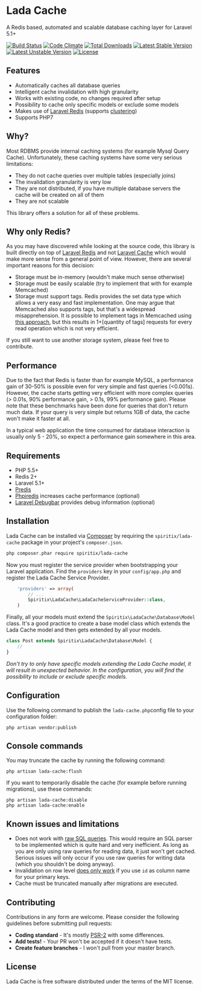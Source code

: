 # Lada Cache

A Redis based, automated and scalable database caching layer for Laravel 5.1+

[![Build Status](https://travis-ci.org/spiritix/lada-cache.svg?branch=master)](https://travis-ci.org/spiritix/lada-cache)
[![Code Climate](https://codeclimate.com/github/spiritix/lada-cache/badges/gpa.svg)](https://codeclimate.com/github/spiritix/lada-cache)
[![Total Downloads](https://poser.pugx.org/spiritix/lada-cache/d/total.svg)](https://packagist.org/packages/spiritix/lada-cache)
[![Latest Stable Version](https://poser.pugx.org/spiritix/lada-cache/v/stable.svg)](https://packagist.org/packages/spiritix/lada-cache)
[![Latest Unstable Version](https://poser.pugx.org/spiritix/lada-cache/v/unstable.svg)](https://packagist.org/packages/spiritix/lada-cache)
[![License](https://poser.pugx.org/spiritix/lada-cache/license.svg)](https://packagist.org/packages/spiritix/lada-cache)

## Features

- Automatically caches all database queries
- Intelligent cache invalidation with high granularity
- Works with existing code, no changes required after setup
- Possibility to cache only specific models or exclude some models
- Makes use of [Laravel Redis](http://laravel.com/docs/5.3/redis) (supports [clustering](https://laravel.com/docs/5.3/redis#introduction))
- Supports PHP7

## Why?

Most RDBMS provide internal caching systems (for example Mysql Query Cache). Unfortunately, these caching systems have some very serious limitations:

- They do not cache queries over multiple tables (especially joins)
- The invalidation granularity is very low
- They are not distributed, if you have multiple database servers the cache will be created on all of them
- They are not scalable

This library offers a solution for all of these problems.

## Why only Redis?

As you may have discovered while looking at the source code, this library is built directly on top of [Laravel Redis](http://laravel.com/docs/5.3/redis) and not [Laravel Cache](http://laravel.com/docs/5.3/cache) which would make more sense from a general point of view.
However, there are several important reasons for this decision:

- Storage must be in-memory (wouldn't make much sense otherwise)
- Storage must be easily scalable (try to implement that with for example Memcached)
- Storage must support tags. Redis provides the set data type which allows a very easy and fast implementation. One may argue that Memcached also supports tags, but that's a widespread misapprehension. It is possible to implement tags in Memcached using [this approach](http://dev.venntro.com/2010/08/memcached-invalidation-for-sets-of-keys/), but this results in 1+[quantity of tags] requests for every read operation which is not very efficient.

If you still want to use another storage system, please feel free to contribute.

## Performance

Due to the fact that Redis is faster than for example MySQL, a performance gain of 30-50% is possible even for very simple and fast queries (<0.001s). However, the cache starts getting very efficient with more complex queries (> 0.01s, 90% performance gain, > 0.1s, 99% performance gain). Please note that these benchmarks have been done for queries that don't return much data. If your query is very simple but returns 1GB of data, the cache won't make it faster at all.

In a typical web application the time consumed for database interaction is usually only 5 - 20%, so expect a performance gain somewhere in this area. 

## Requirements

- PHP 5.5+
- Redis 2+
- Laravel 5.1+
- [Predis](https://github.com/nrk/predis) 
- [Phpiredis](https://github.com/nrk/phpiredis) increases cache performance (optional)
- [Laravel Debugbar](https://github.com/barryvdh/laravel-debugbar) provides debug information (optional)

## Installation

Lada Cache can be installed via [Composer](http://getcomposer.org) by requiring the
`spiritix/lada-cache` package in your project's `composer.json`.

```sh
php composer.phar require spiritix/lada-cache
```

Now you must register the service provider when bootstrapping your Laravel application.
Find the `providers` key in your `config/app.php` and register the Lada Cache Service Provider.

```php
    'providers' => array(
        // ...
        Spiritix\LadaCache\LadaCacheServiceProvider::class,
    )
```

Finally, all your models must extend the `Spiritix\LadaCache\Database\Model` class.
It's a good practice to create a base model class which extends the Lada Cache model and then gets extended by all your models.

```php
class Post extends Spiritix\LadaCache\Database\Model {
    //
}
```

_Don't try to only have specific models extending the Lada Cache model, it will result in unexpected behavior.
In the configuration, you will find the possibility to include or exclude specific models._

## Configuration

Use the following command to publish the ``lada-cache.php``config file to your configuration folder:

```shell
php artisan vendor:publish
```

## Console commands

You may truncate the cache by running the following command:

```shell
php artisan lada-cache:flush
```

If you want to temporarily disable the cache (for example before running migrations), use these commands:

```shell
php artisan lada-cache:disable
php artisan lada-cache:enable
````

## Known issues and limitations

- Does not work with [raw SQL queries](http://laravel.com/docs/5.3/database#running-queries). This would require an SQL parser to be implemented which is quite hard and very inefficient. As long as you are only using raw queries for reading data, it just won't get cached. Serious issues will only occur if you use raw queries for writing data (which you shouldn't be doing anyway).
- Invalidation on row level [does only work](https://github.com/spiritix/lada-cache/issues/16) if you use ``id`` as column name for your primary keys.
- Cache must be truncated manually after migrations are executed.

## Contributing

Contributions in any form are welcome.
Please consider the following guidelines before submitting pull requests:

- **Coding standard** - It's mostly [PSR-2](https://github.com/php-fig/fig-standards/blob/master/accepted/PSR-2-coding-style-guide.md) with some differences. 
- **Add tests!** - Your PR won't be accepted if it doesn't have tests.
- **Create feature branches** - I won't pull from your master branch.

## License

Lada Cache is free software distributed under the terms of the MIT license.
